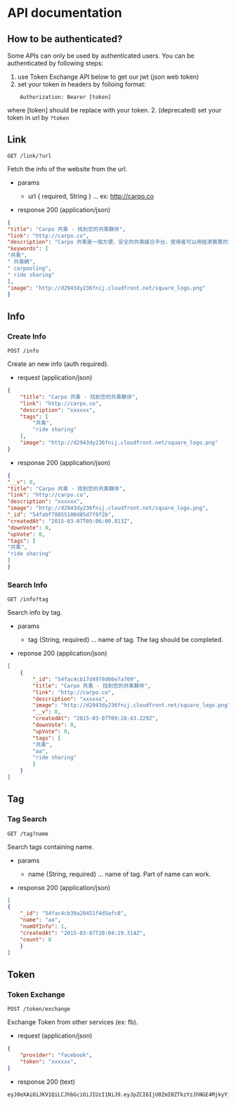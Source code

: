 # API documentation
## How to be authenticated?
Some APIs can only be used by authenticated users. You can be authenticated by following steps:

1. use Token Exchange API below to get our jwt (json web token)
2. set your token in headers by folloing format:
```
	Authorization: Bearer [token]
```
where [token] should be replace with your token.
2. (deprecated) set your token in url by `?token`

## Link
`GET /link/?url`

Fetch the info of the website from the url.

- params 
	- url { required, String } ... ex: http://carpo.co

- response 200 (application/json)

```json
{
"title": "Carpo 共乘 - 找到您的共乘夥伴",
"link": "http://carpo.co",
"description": "Carpo 共乘是一個方便、安全的共乘媒合平台，使用者可以用經濟實惠的方式找到一起搭車的夥伴，相互評價的功能更讓共乘更安全有保障。共乘不但可以省油錢、省交通費，更可以對地球環保盡一份心力。馬上用 Facebook 快速登入，一起來 Carpo 共乘找到您的共乘夥伴吧！",
"keywords": [
"共乘",
" 共乘網",
" carpooling",
" ride sharing"
],
"image": "http://d2943dy236fnij.cloudfront.net/square_logo.png"
}
```

## Info
### Create Info
`POST /info`

Create an new info (auth required).

- request (application/json)
```json
{
	"title": "Carpo 共乘 - 找到您的共乘夥伴",
	"link": "http://carpo.co",
	"description": "xxxxxx",
	"tags": [
		"共乘",
		"ride sharing"
	],
	"image": "http://d2943dy236fnij.cloudfront.net/square_logo.png"
}
```

- response 200 (application/json)
```json
{
"__v": 0,
"title": "Carpo 共乘 - 找到您的共乘夥伴",
"link": "http://carpo.co",
"description": "xxxxxx",
"image": "http://d2943dy236fnij.cloudfront.net/square_logo.png",
"_id": "54fabf78855100d85d7f0f2b",
"createdAt": "2015-03-07T09:06:00.813Z",
"downVote": 0,
"upVote": 0,
"tags": [
"共乘",
"ride sharing"
]
}
```

### Search Info
`GET /info?tag`

Search info by tag.

- params
	- tag {String, required} ... name of tag. The tag should be completed.

- reponse 200 (application/json)
```json
[
	{
		"_id": "54fac4cb17d4978d66e7a709",
		"title": "Carpo 共乘 - 找到您的共乘夥伴",
		"link": "http://carpo.co",
		"description": "xxxxxx",
		"image": "http://d2943dy236fnij.cloudfront.net/square_logo.png",
		"__v": 0,
		"createdAt": "2015-03-07T09:28:43.229Z",
		"downVote": 0,
		"upVote": 0,
		"tags": [
		"共乘",
		"aa",
		"ride sharing"
		]
	}
]
```


## Tag
### Tag Search
`GET /tag?name`

Search tags containing name.

- params
	- name {String, required} ... name of tag. Part of name can work.

- response 200 (application/json)
```json
[
{
	"_id": "54fac4cb39a20451f4d5afc8",
	"name": "aa",
	"numOfInfo": 1,
	"createdAt": "2015-03-07T20:04:19.314Z",
	"count": 8
	}
]
````


## Token
### Token Exchange
`POST /token/exchange`

Exchange Token from other services (ex: fb).

- request (application/json)
```json
{
	"provider": "facebook",
	"token": "xxxxxx",
}
```

- response 200 (text)
```
eyJ0eXAiOiJKV1QiLCJhbGciOiJIUzI1NiJ9.eyJpZCI6IjU0ZmI0ZTkzYzJhNGE4MjkyYjBmNGRlNyIsImlhdCI6MTQyNTc1NTc5NSwiZXhwIjoxNDI2MzYwNTk1fQ.HWjzorJaznmsmLL01jXvkDKqPOFz_62TDs95fRarGcM
```